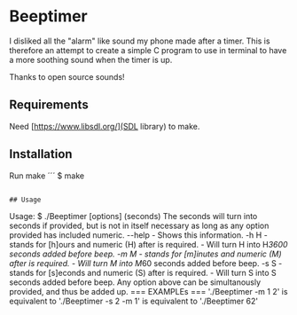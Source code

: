 # Beeptimer
I disliked all the "alarm" like sound my phone made after a timer. This is therefore an attempt to create a simple C program to use in terminal to have a more soothing sound when the timer is up.

Thanks to open source sounds!

## Requirements
Need [https://www.libsdl.org/](SDL library) to make.

## Installation
Run make
´´´
$ make
```

## Usage
```
Usage: $ ./Beeptimer [options] (seconds)
The seconds will turn into seconds if provided, but is not in itself necessary as long as any option provided has included numeric.
--help - Shows this information.
-h H   - stands for [h]ours and numeric (H) after is required.
       - Will turn H into H*3600 seconds added before beep.
-m M   - stands for [m]inutes and numeric (M) after is required.
       - Will turn M into M*60 seconds added before beep.
-s S   - stands for [s]econds and numeric (S) after is required.
       - Will turn S into S seconds added before beep.
Any option above can be simultanously provided, and thus be added up.
=== EXAMPLEs ===
'./Beeptimer -m 1 2' is equivalent to
'./Beeptimer -s 2 -m 1' is equivalent to
'./Beeptimer 62'
```
